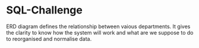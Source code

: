 # SQL-Challenge
ERD diagram defines the relationship between vaious departments. It gives the clarity to know how the system will work and what are we suppose to do to reorganised and normalise data.
